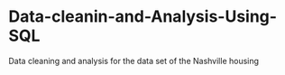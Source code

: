 # Data-cleanin-and-Analysis-Using-SQL
Data cleaning and analysis for the data set of the Nashville housing
